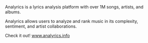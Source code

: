 Analyrics is a lyrics analysis platform with over 1M songs, artists, and albums. 

Analyrics allows users to analyze and rank music in its complexity, sentiment, and artist collaborations.

Check it out! www.analyrics.info
